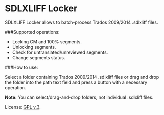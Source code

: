 ﻿SDLXLIFF Locker
===
SDLXLIFF Locker allows to batch-process Trados 2009/2014 .sdlxliff files.

###Supported operations:

- Locking CM and 100% segments.
- Unlocking segments.
- Check for untranslated/unreviewed segments.
- Change segments status.

###How to use:

Select a folder containing Trados 2009/2014 .sdlxliff files or drag and drop the folder
into the path text field and press a button with a necessary operation.

**Note:** You can select/drag-and-drop folders, not individual .sdlxliff files.


License: [GPL v.3](http://www.gnu.org/licenses/gpl-3.0.en.html).
